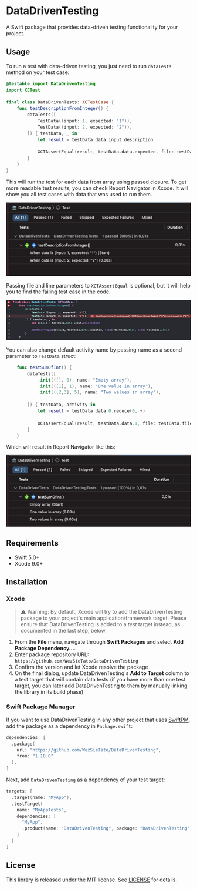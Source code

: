 # DataDrivenTesting

A Swift package that provides data-driven testing functionality for your project.

## Usage

To run a test with data-driven testing, you just need to run `dataTests` method on your test case:

```swift
@testable import DataDrivenTesting
import XCTest

final class DataDrivenTests: XCTestCase {
    func testDescriptionFromInteger() {
        dataTests([
            TestData((input: 1, expected: "1")),
            TestData((input: 2, expected: "2")),
        ]) { testData, _ in
            let result = testData.data.input.description

            XCTAssertEqual(result, testData.data.expected, file: testData.file, line: testData.line)
        }
    }
}
```

This will run the test for each data from array using passed closure. To get more readable test results, you can check Report Navigator in Xcode. It will show you all test cases with data that was used to run them.

![Report Navigator with default activity name](images/report_navigator_default.png)

Passing file and line parameters to `XCTAssertEqual` is optional, but it will help you to find the failing test case in the code.

![Failing test](images/failing_test.png)

You can also change default activity name by passing name as a second parameter to `TestData` struct:

```swift
    func testSumOfInt() {
        dataTests([
            .init(([], 0), name: "Empty array"),
            .init(([1], 1), name: "One value in array"),
            .init(([2,3], 5), name: "Two values in array"),

        ]) { testData, activity in
            let result = testData.data.0.reduce(0, +)

            XCTAssertEqual(result, testData.data.1, file: testData.file, line: testData.line)
        }
    }
```

Which will result in Report Navigator like this:

![Report Navigator with custom activity name](images/report_navigator_custom.png)


## Requirements

* Swift 5.0+
* Xcode 9.0+

## Installation

### Xcode

> ⚠️ Warning: By default, Xcode will try to add the DataDrivenTesting package to your project's main application/framework target. Please ensure that DataDrivenTesting is added to a _test_ target instead, as documented in the last step, below.

 1. From the **File** menu, navigate through **Swift Packages** and select **Add Package Dependency…**.
 2. Enter package repository URL: `https://github.com/WezSieTato/DataDrivenTesting`
 3. Confirm the version and let Xcode resolve the package
 4. On the final dialog, update DataDrivenTesting's **Add to Target** column to a test target that will contain data tests (if you have more than one test target, you can later add DataDrivenTesting to them by manually linking the library in its build phase)

### Swift Package Manager

If you want to use DataDrivenTesting in any other project that uses [SwiftPM](https://swift.org/package-manager/), add the package as a dependency in `Package.swift`:

```swift
dependencies: [
  .package(
    url: "https://github.com/WezSieTato/DataDrivenTesting",
    from: "1.10.0"
  ),
]
```

Next, add `DataDrivenTesting` as a dependency of your test target:

```swift
targets: [
  .target(name: "MyApp"),
  .testTarget(
    name: "MyAppTests",
    dependencies: [
      "MyApp",
      .product(name: "DataDrivenTesting", package: "DataDrivenTesting"),
    ]
  )
]
```

## License

This library is released under the MIT license. See [LICENSE](LICENSE) for details.
